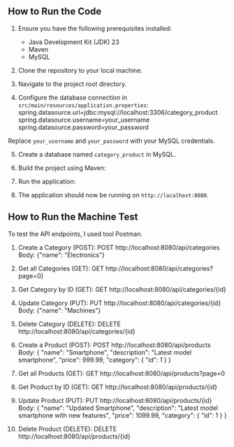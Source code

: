 ## How to Run the Code

1. Ensure you have the following prerequisites installed:
   - Java Development Kit (JDK) 23
   - Maven
   - MySQL

2. Clone the repository to your local machine.

3. Navigate to the project root directory.

4. Configure the database connection in `src/main/resources/application.properties`:
spring.datasource.url=jdbc:mysql://localhost:3306/category_product
spring.datasource.username=your_username
spring.datasource.password=your_password

Replace `your_username` and `your_password` with your MySQL credentials.

5. Create a database named `category_product` in MySQL.

6. Build the project using Maven:
   
7. Run the application:

8. The application should now be running on `http://localhost:8080`.

## How to Run the Machine Test

To test the API endpoints, I used tool Postman.

1. Create a Category (POST):
POST http://localhost:8080/api/categories
Body: {"name": "Electronics"}


2. Get all Categories (GET):
   GET http://localhost:8080/api/categories?page=0]


3. Get Category by ID (GET):
GET http://localhost:8080/api/categories/{id}


4. Update Category (PUT):
PUT http://localhost:8080/api/categories/{id}
Body: {"name": "Machines"}


5. Delete Category (DELETE):
DELETE http://localhost:8080/api/categories/{id}


6. Create a Product (POST):
   POST http://localhost:8080/api/products
Body: {
"name": "Smartphone",
"description": "Latest model smartphone",
"price": 999.99,
"category": {
"id": 1
}
}



7. Get all Products (GET):
   GET http://localhost:8080/api/products?page=0



8. Get Product by ID (GET):
GET http://localhost:8080/api/products/{id}


9. Update Product (PUT):
PUT http://localhost:8080/api/products/{id}
Body: {
"name": "Updated Smartphone",
"description": "Latest model smartphone with new features",
"price": 1099.99,
"category": {
"id": 1
}
}


10. Delete Product (DELETE):
 DELETE http://localhost:8080/api/products/{id}
